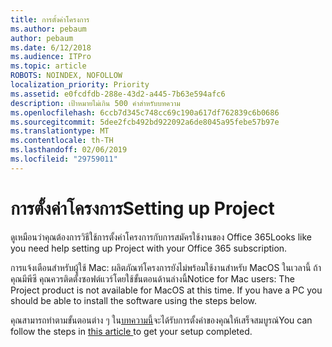 ```yaml
---
title: การตั้งค่าโครงการ
ms.author: pebaum
author: pebaum
ms.date: 6/12/2018
ms.audience: ITPro
ms.topic: article
ROBOTS: NOINDEX, NOFOLLOW
localization_priority: Priority
ms.assetid: e0fcdfdb-288e-43d2-a445-7b63e594afc6
description: เป้าหมายไม่เกิน 500 คำสำหรับบทความ
ms.openlocfilehash: 6ccb7d345c748cc69c190a617df762839c6b0686
ms.sourcegitcommit: 5dee2fcb492bd922092a6de8045a95febe57b97e
ms.translationtype: MT
ms.contentlocale: th-TH
ms.lasthandoff: 02/06/2019
ms.locfileid: "29759011"
---
```

# <a name="setting-up-project"></a><span data-ttu-id="abf72-103">การตั้งค่าโครงการ</span><span class="sxs-lookup"><span data-stu-id="abf72-103">Setting up Project</span></span>

<span data-ttu-id="abf72-104">ดูเหมือนว่าคุณต้องการวิธีใช้การตั้งค่าโครงการกับการสมัครใช้งานของ Office 365</span><span class="sxs-lookup"><span data-stu-id="abf72-104">Looks like you need help setting up Project with your Office 365 subscription.</span></span>
  
<span data-ttu-id="abf72-p101">การแจ้งเตือนสำหรับผู้ใช้ Mac: ผลิตภัณฑ์โครงการยังไม่พร้อมใช้งานสำหรับ MacOS ในเวลานี้ ถ้าคุณมีพีซี คุณควรติดตั้งซอฟต์แวร์โดยใช้ขั้นตอนด้านล่างนี้</span><span class="sxs-lookup"><span data-stu-id="abf72-p101">Notice for Mac users: The Project product is not available for MacOS at this time. If you have a PC you should be able to install the software using the steps below.</span></span>
  
<span data-ttu-id="abf72-107">คุณสามารถทำตามขั้นตอนต่าง ๆ ใน[บทความนี้](https://support.office.com/article/7059249b-d9fe-4d61-ab96-5c5bf435f281.aspx)จะได้รับการตั้งค่าของคุณให้เสร็จสมบูรณ์</span><span class="sxs-lookup"><span data-stu-id="abf72-107">You can follow the steps in [this article ](https://support.office.com/article/7059249b-d9fe-4d61-ab96-5c5bf435f281.aspx)to get your setup completed.</span></span>
  

